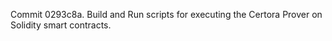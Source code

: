 Commit 0293c8a.                    Build and Run scripts for executing the Certora Prover on Solidity smart contracts.
